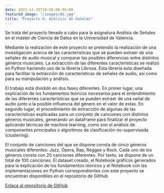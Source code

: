 ```yaml
---
date: 2023-11-26T10:58:08-04:00
featured_image: "/images/AS.jpg"
title: "Proyecto 6: Análisis de Señales"
---
```


Se trata del proyecto llevado a cabo para la asignatura Análisis de Señales en el máster de Ciencia de Datos en la Universidad de Valencia.

Mediante la realización de este proyecto se pretendio la realización de una investigación acerca de las características que se pueden extraer de una señales de audio musical y comparar las posibles diferencias entre distintos géneros musicales. La extracción de las diferentes características se realizó en Python haciendo uso de la librería Librosa. Esta librería esta diseñada para facilitar la extracción de características de señales de audio, así como para su manipulación y análisis.

El trabajo está dividido en dos fases diferentes. En primer lugar, una explicación de los fundamentos teóricos necesarios para el entendimiento de las diferentes características que se pueden extraer de una señal de audio junto a la posible influencia del género en el valor de estas. En segundo lugar, el procedimiento de extracción de algunas de las características explicadas para un conjunto de canciones con distintos géneros musicales, generando un dataframe para finalizar el proyecto aplicando técnicas de machine learning, como son el análisis de componentes principales o algoritmos de clasificación no-supervisada (clustering).

El conjunto de canciones del que se dispone consta de cinco géneros musicales diferentes: Jazz, Ópera, Rap, Reggae y Rock. Cada uno de los géneros consta con 20 canciones diferentes. Por tanto, se dispone de un total de 100 canciones. El dataset creado, el Notebook gráficos generados para la explicación de los fundamentos teóricos
y el Notebook con las implementaciones en Python correspondientes con este proyecto se encuentran disponibles en el repositorio de GitHub

[Enlace al repositorio de GitHub](https://github.com/nicolascamanesantolin/AS.git)

